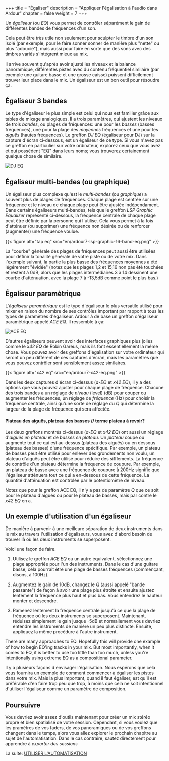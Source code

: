 +++
title = "Égaliser"
description = "Appliquer l'égalisation à l'audio dans Ardour"
chapter = false
weight = 7
+++

Un _égaliseur_ (ou _EQ_) vous permet de contrôler séparément le gain de différentes bandes de fréquences d'un son.

Cela peut être très utile non seulement pour sculpter le timbre d'un son isolé (par exemple, pour le faire sonner sonner de manière plus "nette" ou plus "adoucie"), mais aussi pour faire en sorte que des sons avec des timbres variés s'intégrent mieux au mix. 

Il arrive souvent qu'après avoir ajusté les niveaux et la balance panoramique, différentes pistes avec du contenu fréquentiel similaire (par exemple une guitare basse et une grosse caisse) puissent difficilement trouver leur place dans le mix. Un égaliseur est un bon outil pour résoudre ça.

## Égaliseur 3 bandes

Le type d'égaliseur le plus simple est celui qui nous est familier grâce aux tables de mixage analogiques. Il a trois paramètres, qui ajustent les niveaux de trois _bandes_, ou plages de fréquences: une pour les _basses_ (basses fréquences), une pour la plage des _moyennes_ fréquences et une pour les _aiguës_ (hautes fréquences). Le greffon _DJ EQ_ (égaliseur pour DJ) sur la capture d'écran ci-dessous, est un égaliseur de ce type. Si vous n'avez pas ce greffon en particulier sur votre ordinateur, explorez ceux que vous avez et qui possèdent "EQ" dans leurs noms; vous trouverez certainement quelque chose de similaire.  

![DJ EQ](en/ardour7-dj-eq.png?width=400)

## Égaliseur multi-bandes (ou graphique)

Un égaliseur plus complexe qu'est le _multi-bandes_ (ou _graphique_) a souvent plus de plages de fréquences.
Chaque plage est centrée sur une fréquence et le niveau de chaque plage peut être ajustée indépendament. Dans certains égaliseurs multi-bandes, tels que le greffon  _LSP Graphic Equalizer_ représenté ci-dessous, la fréquence centrale de chaque plage peut être définie par la personne qui l'utilise. Cela vous permet à la fois d'atténuer (ou supprimer) une fréquence non désirée ou de renforcer (augmenter) une fréquence voulue.

{{< figure alt="tap eq" src="en/ardour7-lsp-graphic-16-band-eq.png" >}}

La "courbe" générale des plages de fréquences peut aussi être utilisées pour définir la tonalité générale de votre piste ou de votre mix. Dans l'exemple suivant, la partie la plus basse des fréquences moyennes a été légérement "évidée" (notez que les plages 1,2 et 15,16 non pas été touchées et restent à 0dB, alors que les plages intermédiaires 3 à 14 dessinent une courbe d'atténuation, avec la plage 7 à -13,5dB comme point le plus bas.)  

## Égaliseur paramètrique
L'_égaliseur paramétrique_  est le type d'égaliseur le plus versatile utilisé pour mixer en raison du nombre de ses contrôles important par rapport à tous les types de paramètres d'égaliseur. Ardour à de base un greffon d'égaliseur paramètrique appelé _ACE EQ_. Il ressemble à ça:

![ACE EQ](en/ardour7-ace-eq.png?width=500)

D'autres égaliseurs peuvent avoir des interfaces graphiques plus jolies comme le _x42 EQ_ de Robin Gareus, mais ils font essentiellement la même chose. Vous pouvez avoir des greffons d'égalisation sur votre ordinateur qui seront un peu différent de ces captures d'écran, mais les paramètres que vous pouvez contrôler sont sensiblement assez similaires.

{{< figure alt="x42 eq" src="en/ardour7-x42-eq.png" >}}

Dans les deux captures d'écran ci-dessus (_a-EQ_ et _x42 EQ_), il y a des options que vous pouvez ajuster pour chaque plage de fréquence. Chacune des trois bandes a un réglage de _niveau_ (level) (dB) pour couper ou augmenter les fréquences, un réglage de _fréquence_ (Hz) pour choisir la fréquence centrale, ainsi qu'une sorte de réglage du _Q_ qui détermine la largeur de la plage de fréquence qui sera affectée. 

#### Plateau des aiguës, plateau des basses // terme plateau à revoir?

Les deux greffons montrés ci-dessus (_a-EQ_ et _x42 EQ_) ont aussi un réglage d'_aiguës en plateau_ et de _basses en plateau_. Un _plateau_ coupe ou augmente tout ce qui est au-dessus (plateau des aiguës) ou en dessous (plateau des basses) d'une fréquence spécifique. Par exemple, un plateau de basses peut être utilisé pour enlever des grondements non voulu, un plateau d'aiguës peut être utilisé pour réduire des sifflements. La fréquence de contrôle d'un plateau détermine la fréquence de coupure. Par exemple, un plateau de basse avec une fréquence de coupure à 200Hz signifie que l'égaliseur atténuera tout ce qui a en-dessous de cette fréquence. La quantité d'atténuation est contrôlée par le potentiomètre de niveau. 

Notez que pour le greffon ACE EQ, il n'y a pas de paramètre _Q_ que ce soit pour le plateau d'aiguës ou pour le plateau de basses, mais par contre le _x42 EQ_ en a.

## Un exemple d'utilisation d'un égaliseur

De manière à parvenir à une meilleure séparation de deux instruments dans le mix au travers l'utilisation d'égaliseurs, vous avez d'abord besoin de trouver là où les deux instruments se superposent.

Voici une façon de faire.

1. Utilisez le greffon _ACE EQ_ ou un autre équivalent, sélectionnez une plage appropriée pour l'un des instruments. Dans le cas d'une guitare basse, cela pourrait être une plage de basses fréquences (commençant, disons, à 100Hz).

2. Augmentez le gain de 10dB, changez le _Q_ (aussi appelé "bande passante") de façon à avoir une plage plus étroite et ensuite ajustez lentement la fréquence plus haut et plus bas. Vous entendrez le hauteur monter et descendre.

3. Ramenez lentement la fréquence centrale jusqu'à ce que la plage de fréquence où les deux instruments se superposent. Maintenant, réduisez simplement le gain jusque -5dB et normallement vous devriez entendre les instruments de manière un peu plus distincte. Ensuite, appliquez la même procédure à l'autre instrument.

There are many approaches to EQ. Hopefully this will provide one example of
how to begin EQ'ing tracks in your mix. But most importantly, when it comes to
EQ, it is better to use too little than too much, unless you're intentionally
using extreme EQ as a compositional parameter.

Il y a plusieurs façons d'envisager l'égalisation. Nous espérons que cela vous fournira un exemple de comment commencer à égaliser les pistes dans votre mix. Mais la plus important, quand il faut égaliser, est qu'il est préférable d'en faire trop peu que trop, à moins que cela ne soit intentionnel d'utiliser l'égaliseur comme un paramètre de composition.

## Poursuivre

Vous devriez avoir assez d'outils maintenant pour créer un mix stéréo propre et bien spatialisé de votre session.
Cependant, si vous voulez que les pramètres de vos faders, de vos panoramiques ou de vos greffons changent dans le temps, alors vous allez explorer le prochain chapitre au sujet de l'automatisation. Dans le cas contraire, sautez directement pour apprendre à _exporter des sessions_

La suite: [UTILISER L'AUTOMATISATION](../using-automation)
